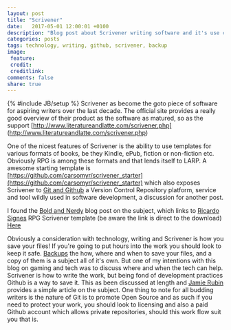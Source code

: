 ```yaml
---
layout: post
title: "Scrivener"
date:   2017-05-01 12:00:01 +0100
description: "Blog post about Scrivener writing software and it's use case for gaming, and Github workflows with Scrivener"
categories: posts
tags: technology, writing, github, scrivener, backup
image:
 feature:
 credit:
 creditlink:
comments: false
share: true
---
```

{% #include JB/setup
   %}
Scrivener as become the goto piece of software for aspiring writers over the last decade. The official site provides a really good overview of their product as the software as matured, so as the support [http://www.literatureandlatte.com/scrivener.php] (http://www.literatureandlatte.com/scrivener.php)

One of the nicest features of Scrivener is the ability to use templates for various formats of books, be they Kindle, ePub, fiction or non-fiction etc. Obviously RPG is among these formats and that lends itself to LARP. A awesome starting template is [https://github.com/carsomyr/scrivener_starter](https://github.com/carsomyr/scrivener_starter) which also exposes Scrivener to [Git and Github](http://github.com) a Version Control Repository platform, service and tool wildly used in software development, a discussion for another post.

I found the [Bold and Nerdy](http://boldly-nerd.net/blog/2016/07/25/rpg-tools-campaign-management-using-scrivener/) blog post on the subject, which links to [Ricardo Signes](https://rjbs.manxome.org/rpg/) RPG Scrivener template (be aware the link is direct to the download)  [Here](https://rjbs.manxome.org/rpg/RPG-Campaign.scrivtemplate.gz)

Obviously a consideration with technology, writing and Scrivener is how you save your files! If you're going to put hours into the work you should look to keep it safe. [Backups](https://en.wikipedia.org/wiki/Backup) the how, where and when to save your files, and a copy of them is a subject all of it's own. But one of my intentions with this blog on gaming and tech was to discuss where and when the tech can help. Scrivener is how to write the work, but being fond of development practices Github is a way to save it. This as been discussed at length and [Jamie Rubin](http://www.jamierubin.net/2015/12/22/tracking-the-things-i-make-with-github/) provides a simple article on the subject. One thing to note for all budding writers is the nature of Git is to promote Open Source and as such if you need to protect your work, you should look to licensing and also a paid Github account which allows private repositories, should this work flow suit you that is.
